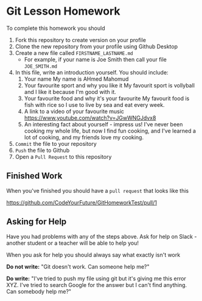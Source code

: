 # Git Lesson Homework

To complete this homework you should

1. Fork this repository to create version on your profile
2. Clone the new repository from your profile using Github Desktop
3. Create a new file called `FIRSTNAME_LASTNAME.md`
   - For example, if your name is Joe Smith then call your file `JOE_SMITH.md`
4. In this file, write an introduction yourself. You should include:
   1. Your name
   My name is AHmed Mahomud
   2. Your favourite sport and why you like it
   My favourit sport is vollyball and I like it because I'm good with it.
   3. Your favourite food and why it's your favourite
   My favourit food is fish with rice so I use to live by sea and eat every week. 
   4. A link to a video of your favourite music
   https://www.youtube.com/watch?v=JGwWNGJdvx8
   5. An interesting fact about yourself - impress us!
   I've never been cooking my whole life, but now I find fun cooking, and I've learned a lot of cooking, and my friends love my cooking.
5. `Commit` the file to your repository
6. `Push` the file to Github
7. Open a `Pull Request` to this repository

## Finished Work

When you've finished you should have a `pull request` that looks like this

https://github.com/CodeYourFuture/GitHomeworkTest/pull/1

## Asking for Help

Have you had problems with any of the steps above. Ask for help on Slack - another student or a teacher will be able to help you!

When you ask for help you should always say what exactly isn't work

**Do not write:** "Git doesn't work. Can someone help me?"

**Do write:** "I've tried to push my file using git but it's giving me this error XYZ. I've tried to search Google for the answer but I can't find anything. Can somebody help me?"
